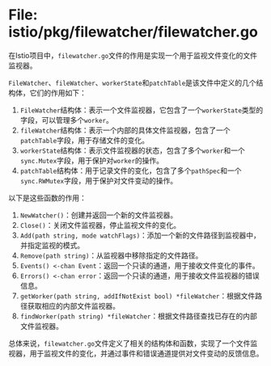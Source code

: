 # File: istio/pkg/filewatcher/filewatcher.go

在Istio项目中，`filewatcher.go`文件的作用是实现一个用于监视文件变化的文件监视器。

`FileWatcher`、`fileWatcher`、`workerState`和`patchTable`是该文件中定义的几个结构体，它们的作用如下：

1. `FileWatcher`结构体：表示一个文件监视器，它包含了一个`workerState`类型的字段，可以管理多个`worker`。
2. `fileWatcher`结构体：表示一个内部的具体文件监视器，包含了一个`patchTable`字段，用于存储文件的变化。
3. `workerState`结构体：表示文件监视器的状态，包含了多个`worker`和一个`sync.Mutex`字段，用于保护对`worker`的操作。
4. `patchTable`结构体：用于记录文件的变化，包含了多个`pathSpec`和一个`sync.RWMutex`字段，用于保护对文件变动的操作。

以下是这些函数的作用：

1. `NewWatcher()`：创建并返回一个新的文件监视器。
2. `Close()`：关闭文件监视器，停止监视文件的变化。
3. `Add(path string, mode watchFlags)`：添加一个新的文件路径到监视器中，并指定监视的模式。
4. `Remove(path string)`：从监视器中移除指定的文件路径。
5. `Events() <-chan Event`：返回一个只读的通道，用于接收文件变化的事件。
6. `Errors() <-chan error`：返回一个只读的通道，用于接收文件监视器的错误信息。
7. `getWorker(path string, addIfNotExist bool) *fileWatcher`：根据文件路径获取相应的内部文件监视器。
8. `findWorker(path string) *fileWatcher`：根据文件路径查找已存在的内部文件监视器。

总体来说，`filewatcher.go`文件定义了相关的结构体和函数，实现了一个文件监视器，用于监视文件的变化，并通过事件和错误通道提供对文件变动的反馈信息。

